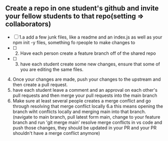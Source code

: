 ## Create a repo in one student's github and invite your fellow students to that repo(setting => collaborators)
	
- [ ] 1.a add a few junk files, like a readme and an index.js as well as your npm init -y files, something fo rpeople to make changes to
- [ ] 2. Have each person create a feature branch off of the shared repo
- [ ] 3. have each student create some new changes, ensure that some of you are editing the same files.
4. Once your changes are made, push your changes to the upstream and then create a pull request.
5. have each student leave a comment and an approval on each other's pull requests and then merge your pull requests into the main branch
6. Make sure at least several people creates a merge conflict and go through resolving that merge conflict locally
	6.a this means opening the branch wiht conflicts locally and merging main into that branch. (navigate to main branch, pull latest form main, change to your feature branch and run 'git merge main' resolve merge conflicts in vs code and push those changes, they should be updated in your PR and your PR shouldn't have a merge conflict anymore)